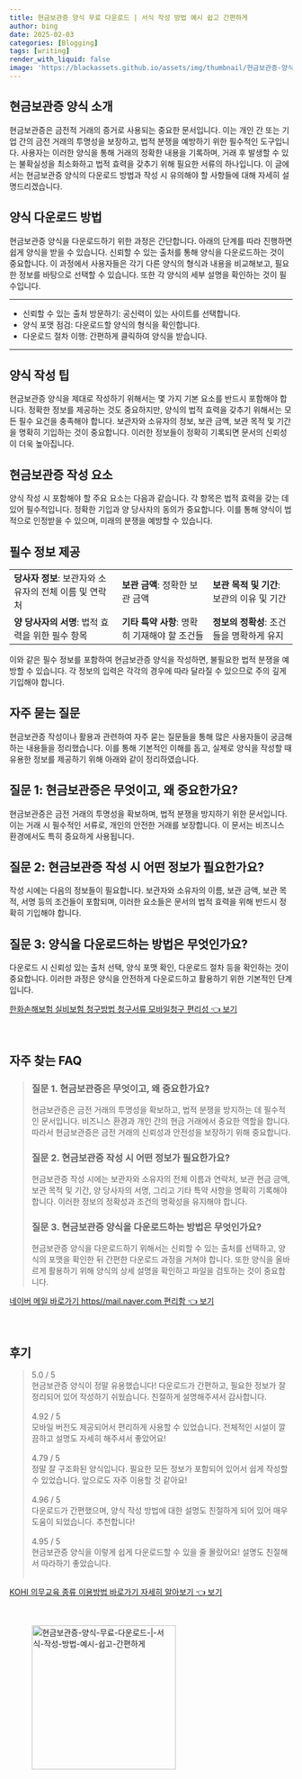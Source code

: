 ```yaml
---
title: 현금보관증 양식 무료 다운로드 | 서식 작성 방법 예시 쉽고 간편하게
author: bing
date: 2025-02-03
categories: [Blogging]
tags: [writing]
render_with_liquid: false
image: 'https://blackassets.github.io/assets/img/thumbnail/현금보관증-양식-무료-다운로드-|-서식-작성-방법-예시-쉽고-간편하게.webp'
---
```



<h2 id='현금보관증_양식_소개'>현금보관증 양식 소개</h2>

<p>현금보관증은 금전적 거래의 증거로 사용되는 중요한 문서입니다. 이는 개인 간 또는 기업 간의 금전 거래의 투명성을 보장하고, 법적 분쟁을 예방하기 위한 필수적인 도구입니다. 사용자는 이러한 양식을 통해 거래의 정확한 내용을 기록하며, 거래 후 발생할 수 있는 불확실성을 최소화하고 법적 효력을 갖추기 위해 필요한 서류의 하나입니다. 이 글에서는 현금보관증 양식의 다운로드 방법과 작성 시 유의해야 할 사항들에 대해 자세히 설명드리겠습니다.</p>

<h2 id='양식_다운로드_방법'>양식 다운로드 방법</h2>

<p>현금보관증 양식을 다운로드하기 위한 과정은 간단합니다. 아래의 단계를 따라 진행하면 쉽게 양식을 받을 수 있습니다. 신뢰할 수 있는 출처를 통해 양식을 다운로드하는 것이 중요합니다. 이 과정에서 사용자들은 각기 다른 양식의 형식과 내용을 비교해보고, 필요한 정보를 바탕으로 선택할 수 있습니다. 또한 각 양식의 세부 설명을 확인하는 것이 필수입니다.</p>

<hr />

<ul>
    <li>신뢰할 수 있는 출처 방문하기: 공신력이 있는 사이트를 선택합니다.</li>
    <li>양식 포맷 점검: 다운로드할 양식의 형식을 확인합니다.</li>
    <li>다운로드 절차 이행: 간편하게 클릭하여 양식을 받습니다.</li>
</ul>

<hr />

<h2 id='양식_작성_팁'>양식 작성 팁</h2>

<p>현금보관증 양식을 제대로 작성하기 위해서는 몇 가지 기본 요소를 반드시 포함해야 합니다. 정확한 정보를 제공하는 것도 중요하지만, 양식의 법적 효력을 갖추기 위해서는 모든 필수 요건을 충족해야 합니다. 보관자와 소유자의 정보, 보관 금액, 보관 목적 및 기간을 명확히 기입하는 것이 중요합니다. 이러한 정보들이 정확히 기록되면 문서의 신뢰성이 더욱 높아집니다.</p>

<h2 id='현금보관증_작성_요소'>현금보관증 작성 요소</h2>

<p>양식 작성 시 포함해야 할 주요 요소는 다음과 같습니다. 각 항목은 법적 효력을 갖는 데 있어 필수적입니다. 정확한 기입과 양 당사자의 동의가 중요합니다. 이를 통해 양식이 법적으로 인정받을 수 있으며, 미래의 분쟁을 예방할 수 있습니다.</p>

<h2 id='필수_정보_제공'>필수 정보 제공</h2>

<table>
    <tr>
        <td><b>당사자 정보</b>: 보관자와 소유자의 전체 이름 및 연락처</td>
        <td><b>보관 금액</b>: 정확한 보관 금액</td>
        <td><b>보관 목적 및 기간</b>: 보관의 이유 및 기간</td>
    </tr>
    <tr>
        <td><b>양 당사자의 서명</b>: 법적 효력을 위한 필수 항목</td>
        <td><b>기타 특약 사항</b>: 명확히 기재해야 할 조건들</td>
        <td><b>정보의 정확성</b>: 조건들을 명확하게 유지</td>
    </tr>
</table>

<p>이와 같은 필수 정보를 포함하여 현금보관증 양식을 작성하면, 불필요한 법적 분쟁을 예방할 수 있습니다. 각 정보의 입력은 각각의 경우에 따라 달라질 수 있으므로 주의 깊게 기입해야 합니다.</p>

<h2 id='자주_묻는_질문'>자주 묻는 질문</h2>

<p>현금보관증 작성이나 활용과 관련하여 자주 묻는 질문들을 통해 많은 사용자들이 궁금해 하는 내용들을 정리했습니다. 이를 통해 기본적인 이해를 돕고, 실제로 양식을 작성할 때 유용한 정보를 제공하기 위해 아래와 같이 정리하였습니다.</p>

<h2 id='질문_1'>질문 1: 현금보관증은 무엇이고, 왜 중요한가요?</h2>

<p>현금보관증은 금전 거래의 투명성을 확보하며, 법적 분쟁을 방지하기 위한 문서입니다. 이는 거래 시 필수적인 서류로, 개인의 안전한 거래를 보장합니다. 이 문서는 비즈니스 환경에서도 특히 중요하게 사용됩니다.</p>

<h2 id='질문_2'>질문 2: 현금보관증 작성 시 어떤 정보가 필요한가요?</h2>

<p>작성 시에는 다음의 정보들이 필요합니다. 보관자와 소유자의 이름, 보관 금액, 보관 목적, 서명 등의 조건들이 포함되며, 이러한 요소들은 문서의 법적 효력을 위해 반드시 정확히 기입해야 합니다.</p>

<h2 id='질문_3'>질문 3: 양식을 다운로드하는 방법은 무엇인가요?</h2>

<p>다운로드 시 신뢰성 있는 출처 선택, 양식 포맷 확인, 다운로드 절차 등을 확인하는 것이 중요합니다. 이러한 과정은 양식을 안전하게 다운로드하고 활용하기 위한 기본적인 단계입니다.</p>


<p><a class="click-button" title="한화손해보험 실비보험 청구방법 청구서류 모바일청구 편리성" href="https://blackassets.github.io/posts/%ED%95%9C%ED%99%94%EC%86%90%ED%95%B4%EB%B3%B4%ED%97%98-%EC%8B%A4%EB%B9%84%EB%B3%B4%ED%97%98-%EC%B2%AD%EA%B5%AC%EB%B0%A9%EB%B2%95-%EC%B2%AD%EA%B5%AC%EC%84%9C%EB%A5%98-%EB%AA%A8%EB%B0%94%EC%9D%BC%EC%B2%AD%EA%B5%AC-%ED%8E%B8%EB%A6%AC%EC%84%B1/" rel="dofollow">한화손해보험 실비보험 청구방법 청구서류 모바일청구 편리성 👈 보기</a></p><br>
<h2 id='자주_찾는_FAQ'>자주 찾는 FAQ</h2>
<div itemscope="" itemtype="https://schema.org/FAQPage"> 
<blockquote> 
<div itemscope="" itemprop="mainEntity" itemtype="https://schema.org/Question"> 
<h3 itemprop="name">질문 1. 현금보관증은 무엇이고, 왜 중요한가요?</h3> 
<div itemscope="" itemprop="acceptedAnswer" itemtype="https://schema.org/Answer"> 
<span itemprop="text"> 
<p>현금보관증은 금전 거래의 투명성을 확보하고, 법적 분쟁을 방지하는 데 필수적인 문서입니다. 비즈니스 환경과 개인 간의 현금 거래에서 중요한 역할을 합니다. 따라서 현금보관증은 금전 거래의 신뢰성과 안전성을 보장하기 위해 중요합니다.</p> 
</span> 
</div> 
</div> 
<div itemscope="" itemprop="mainEntity" itemtype="https://schema.org/Question"> 
<h3 itemprop="name">질문 2. 현금보관증 작성 시 어떤 정보가 필요한가요?</h3> 
<div itemscope="" itemprop="acceptedAnswer" itemtype="https://schema.org/Answer"> 
<span itemprop="text"> 
<p>현금보관증 작성 시에는 보관자와 소유자의 전체 이름과 연락처, 보관 현금 금액, 보관 목적 및 기간, 양 당사자의 서명, 그리고 기타 특약 사항을 명확히 기록해야 합니다. 이러한 정보의 정확성과 조건의 명확성을 유지해야 합니다.</p> 
</span> 
</div> 
</div> 
<div itemscope="" itemprop="mainEntity" itemtype="https://schema.org/Question"> 
<h3 itemprop="name">질문 3. 현금보관증 양식을 다운로드하는 방법은 무엇인가요?</h3> 
<div itemscope="" itemprop="acceptedAnswer" itemtype="https://schema.org/Answer"> 
<span itemprop="text"> 
<p>현금보관증 양식을 다운로드하기 위해서는 신뢰할 수 있는 출처를 선택하고, 양식의 포맷을 확인한 뒤 간편한 다운로드 과정을 거쳐야 합니다. 또한 양식을 올바르게 활용하기 위해 양식의 상세 설명을 확인하고 파일을 검토하는 것이 중요합니다.</p> 
</span> 
</div> 
</div> 
</blockquote> 
</div>
<p><a class="click-button" title="네이버 메일 바로가기 https//mail.naver.com 편리함" href="https://blackassets.github.io/posts/%EB%84%A4%EC%9D%B4%EB%B2%84-%EB%A9%94%EC%9D%BC-%EB%B0%94%EB%A1%9C%EA%B0%80%EA%B8%B0-httpsmail.naver.com-%ED%8E%B8%EB%A6%AC%ED%95%A8/" rel="dofollow">네이버 메일 바로가기 https//mail.naver.com 편리함 👈 보기</a></p><br>
<h2 id='후기'>후기</h2>
<div itemscope itemtype="https://schema.org/Product">
  <blockquote>
  <div itemprop="review" itemscope itemtype="https://schema.org/Review">
      <div itemprop="reviewRating" itemscope itemtype="https://schema.org/Rating"> <span itemprop="ratingValue">5.0</span> / <span itemprop="bestRating">5</span> </div>
      <span itemprop="reviewBody">현금보관증 양식이 정말 유용했습니다! 다운로드가 간편하고, 필요한 정보가 잘 정리되어 있어 작성하기 쉬웠습니다. 친절하게 설명해주셔서 감사합니다.</span>
  </div>
  <br>
  <div itemprop="review" itemscope itemtype="https://schema.org/Review">
      <div itemprop="reviewRating" itemscope itemtype="https://schema.org/Rating"> <span itemprop="ratingValue">4.92</span> / <span itemprop="bestRating">5</span> </div>
      <span itemprop="reviewBody">모바일 버전도 제공되어서 편리하게 사용할 수 있었습니다. 전체적인 시설이 깔끔하고 설명도 자세히 해주셔서 좋았어요!</span>
  </div>
  <br>
  <div itemprop="review" itemscope itemtype="https://schema.org/Review">
      <div itemprop="reviewRating" itemscope itemtype="https://schema.org/Rating"> <span itemprop="ratingValue">4.79</span> / <span itemprop="bestRating">5</span> </div>
      <span itemprop="reviewBody">정말 잘 구조화된 양식입니다. 필요한 모든 정보가 포함되어 있어서 쉽게 작성할 수 있었습니다. 앞으로도 자주 이용할 것 같아요!</span>
  </div>
  <br>
  <div itemprop="review" itemscope itemtype="https://schema.org/Review">
      <div itemprop="reviewRating" itemscope itemtype="https://schema.org/Rating"> <span itemprop="ratingValue">4.96</span> / <span itemprop="bestRating">5</span> </div>
      <span itemprop="reviewBody">다운로드가 간편했으며, 양식 작성 방법에 대한 설명도 친절하게 되어 있어 매우 도움이 되었습니다. 추천합니다!</span>
  </div>
  <br>
  <div itemprop="review" itemscope itemtype="https://schema.org/Review">
      <div itemprop="reviewRating" itemscope itemtype="https://schema.org/Rating"> <span itemprop="ratingValue">4.95</span> / <span itemprop="bestRating">5</span> </div>
      <span itemprop="reviewBody">현금보관증 양식을 이렇게 쉽게 다운로드할 수 있을 줄 몰랐어요! 설명도 친절해서 따라하기 좋았습니다.</span>
  </div>
  <br>
  </blockquote>
</div>
<p><a class="click-button" title="KOHI 의무교육 종류 이용방법 바로가기 자세히 알아보기" href="https://blackassets.github.io/posts/KOHI-%EC%9D%98%EB%AC%B4%EA%B5%90%EC%9C%A1-%EC%A2%85%EB%A5%98-%EC%9D%B4%EC%9A%A9%EB%B0%A9%EB%B2%95-%EB%B0%94%EB%A1%9C%EA%B0%80%EA%B8%B0-%EC%9E%90%EC%84%B8%ED%9E%88-%EC%95%8C%EC%95%84%EB%B3%B4%EA%B8%B0/" rel="dofollow">KOHI 의무교육 종류 이용방법 바로가기 자세히 알아보기 👈 보기</a></p><br>
<figure class="image"><img src="https://blackassets.github.io/assets/img/thumbnail/현금보관증-양식-무료-다운로드-|-서식-작성-방법-예시-쉽고-간편하게.webp" alt="현금보관증-양식-무료-다운로드-|-서식-작성-방법-예시-쉽고-간편하게" width="256" height="256"></figure>